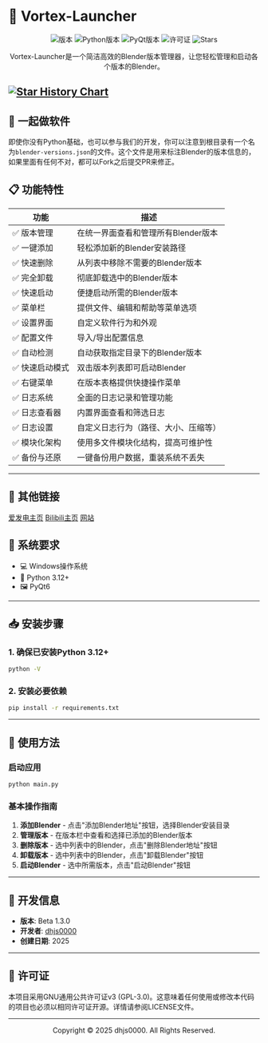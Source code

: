 # 🚀 Vortex-Launcher

<div align="center">

![版本](https://img.shields.io/badge/版本-Beta%201.3.0-blue)
![Python版本](https://img.shields.io/badge/Python-3.12-green)
![PyQt版本](https://img.shields.io/badge/PyQt-6.0.0+-orange)
![许可证](https://img.shields.io/badge/许可证-GPL%20v3-blue)
![Stars](https://img.shields.io/github/stars/dhjs0000/Vortex-Launcher?style=social)

</div>

<p align="center">
Vortex-Launcher是一个简洁高效的Blender版本管理器，让您轻松管理和启动各个版本的Blender。
</p>

[![Star History Chart](https://api.star-history.com/svg?repos=dhjs0000/Vortex-Launcher&type=Date)](https://www.star-history.com/#dhjs0000/Vortex-Launcher&Date)
---
## 🤝 一起做软件

即使你没有Python基础，也可以参与我们的开发，你可以注意到根目录有一个名为`blender-versions.json`的文件。这个文件是用来标注Blender的版本信息的，如果里面有任何不对，都可以Fork之后提交PR来修正。

## 📋 功能特性

| 功能 | 描述 |
|------|------|
| ✅ 版本管理 | 在统一界面查看和管理所有Blender版本 |
| ✅ 一键添加 | 轻松添加新的Blender安装路径 |
| ✅ 快速删除 | 从列表中移除不需要的Blender版本 |
| ✅ 完全卸载 | 彻底卸载选中的Blender版本 |
| ✅ 快速启动 | 便捷启动所需的Blender版本 |
| ✅ 菜单栏 | 提供文件、编辑和帮助等菜单选项 |
| ✅ 设置界面 | 自定义软件行为和外观 |
| ✅ 配置文件 | 导入/导出配置信息 |
| ✅ 自动检测 | 自动获取指定目录下的Blender版本 |
| ✅ 快速启动模式 | 双击版本列表即可启动Blender |
| ✅ 右键菜单 | 在版本表格提供快捷操作菜单 |
| ✅ 日志系统 | 全面的日志记录和管理功能 |
| ✅ 日志查看器 | 内置界面查看和筛选日志 |
| ✅ 日志设置 | 自定义日志行为（路径、大小、压缩等） |
| ✅ 模块化架构 | 使用多文件模块化结构，提高可维护性 |
| ✅ 备份与还原 | 一键备份用户数据，重装系统不丢失 |
---

## 🔗 其他链接

[爱发电主页](https://afdian.com/a/dhjs0000)
[Bilibili主页](https://space.bilibili.com/430218185)
[网站](https://dhjs0000.github.io/Vortex-Launcher/)

## 🔧 系统要求

- 💻 Windows操作系统
- 🐍 Python 3.12+
- 🖼️ PyQt6

---

## 📥 安装步骤

### 1. 确保已安装Python 3.12+

```bash
python -V
```

### 2. 安装必要依赖

```bash
pip install -r requirements.txt
```

---

## 🚀 使用方法

### 启动应用

```bash
python main.py
```

### 基本操作指南

1. **添加Blender** - 点击"添加Blender地址"按钮，选择Blender安装目录
2. **管理版本** - 在版本栏中查看和选择已添加的Blender版本
3. **删除版本** - 选中列表中的Blender，点击"删除Blender地址"按钮
4. **卸载版本** - 选中列表中的Blender，点击"卸载Blender"按钮
5. **启动Blender** - 选中所需版本，点击"启动Blender"按钮

---

## 📝 开发信息

- **版本**: Beta 1.3.0
- **开发者**: [dhjs0000](mailto:dhjsIIII@foxmail.com)
- **创建日期**: 2025

---

## 📜 许可证

本项目采用GNU通用公共许可证v3 (GPL-3.0)。这意味着任何使用或修改本代码的项目也必须以相同许可证开源。详情请参阅LICENSE文件。

---

<p align="center">
Copyright © 2025 dhjs0000. All Rights Reserved.
</p> 
